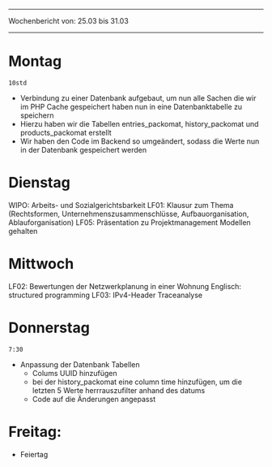 
--- 
Wochenbericht von: 25.03 bis 31.03    

--- 
# Montag 
`10std`
- Verbindung zu einer Datenbank aufgebaut, um nun alle Sachen die wir im PHP Cache gespeichert haben nun in eine Datenbanktabelle zu speichern
- Hierzu haben wir die Tabellen entries_packomat, history_packomat und products_packomat erstellt
- Wir haben den Code im Backend so umgeändert, sodass die Werte nun in der Datenbank gespeichert werden

# Dienstag
WIPO: Arbeits- und Sozialgerichtsbarkeit
LF01: Klausur zum Thema (Rechtsformen, Unternehmenszusammenschlüsse, Aufbauorganisation, Ablauforganisation)
LF05: Präsentation zu Projektmanagement Modellen gehalten
# Mittwoch
LF02: Bewertungen der Netzwerkplanung in einer Wohnung
Englisch: structured programming
LF03: IPv4-Header Traceanalyse

# Donnerstag  
`7:30`
- Anpassung der Datenbank Tabellen 
	- Colums UUID hinzufügen
	- bei der history_packomat eine column time hinzufügen, um die letzten 5 Werte herrrauszufilter anhand des datums
	- Code auf die Änderungen angepasst

# Freitag:
- Feiertag